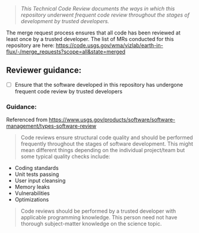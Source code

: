 > _This Technical Code Review documents the ways in which this repository underwent frequent code review throughout the stages of development by trusted developers._

The merge request process ensures that all code has been reviewed at least once by a trusted developer. The list of MRs conducted for this repository are here: https://code.usgs.gov/wma/vizlab/earth-in-flux/-/merge_requests?scope=all&state=merged

## Reviewer guidance:

- [ ] Ensure that the software developed in this repository has undergone frequent code review by trusted developers


### Guidance: 

Referenced from https://www.usgs.gov/products/software/software-management/types-software-review

> Code reviews ensure structural code quality and should be performed frequently throughout the stages of software development. This might mean different things depending on the individual project/team but some typical quality checks include:

- Coding standards
- Unit tests passing
- User input cleansing
- Memory leaks
- Vulnerabilities
- Optimizations

> Code reviews should be performed by a trusted developer with applicable programming knowledge. This person need not have thorough subject-matter knowledge on the science topic.